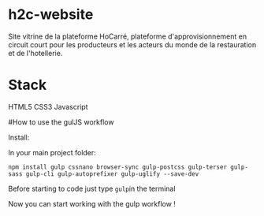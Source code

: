 # h2c-website
Site vitrine de la plateforme HoCarré, plateforme d'approvisionnement en circuit court pour les producteurs et les acteurs du monde de la restauration et de l'hotellerie. 

# Stack 
HTML5
CSS3
Javascript


#How to use the gulJS workflow

Install: 

In your main project folder: 

`npm install gulp cssnano browser-sync gulp-postcss gulp-terser gulp-sass gulp-cli gulp-autoprefixer gulp-uglify --save-dev`

Before starting to code just type `gulp`in the terminal

Now you can start working with the gulp workflow !


